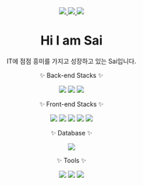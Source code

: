 <!--
**saimin808/saimin808** is a ✨ _special_ ✨ repository because its `README.md` (this file) appears on your GitHub profile.

Here are some ideas to get you started:

- 🔭 I’m currently working on ...
- 🌱 I’m currently learning ...
- 👯 I’m looking to collaborate on ...
- 🤔 I’m looking for help with ...
- 💬 Ask me about ...
- 📫 How to reach me: ...
- 😄 Pronouns: ...
- ⚡ Fun fact: ...
-->
<div align="center">
  <a href="https://it-is-sai.tistory.com/" target="_blank">
    <img src="https://img.shields.io/badge/Blog-black?style=for-the-badge&logo=Tistory&logoColor=white">
  </a>
  <a href="mailto:minbongpark@gmail.com" target="_blank">
    <img src="https://img.shields.io/badge/minbongpark@gmail.com-orange?style=for-the-badge&logo=Gmail&logoColor=white">
  </a>
  <a href="https://www.instagram.com/donb._.sai/" target="_blank">
    <img src="https://img.shields.io/badge/donb._.sai-E4405F?style=for-the-badge&logo=Instagram&logoColor=white">
  </a>

  # Hi I am Sai
  
  IT에 점점 흥미를 가지고 성장하고 있는 Sai입니다.

  ✨ Back-end Stacks ✨
  
  <div>
    <img src="https://img.shields.io/badge/Java-blue?style=for-the-badge&logo=JAVA&logoColor=white">
    <img src="https://img.shields.io/badge/Spring-6DB33F?style=for-the-badge&logo=Spring&logoColor=white">
    <img src="https://img.shields.io/badge/MyBatis-000000?style=for-the-badge&logo=Twitter&logoColor=white">
  </div>
  
  ✨ Front-end Stacks ✨
  
  <div>
    <img src="https://img.shields.io/badge/Javascript-F7DF1E?style=for-the-badge&logo=Javascript&logoColor=black">
    <img src="https://img.shields.io/badge/HTML5-E34F26?style=for-the-badge&logo=HTML5&logoColor=white">
    <img src="https://img.shields.io/badge/CSS3-1572B6?style=for-the-badge&logo=CSS3&logoColor=white">
    <img src="https://img.shields.io/badge/Bootstrap-7952B3?style=for-the-badge&logo=Bootstrap&logoColor=white">
    <img src="https://img.shields.io/badge/JSON-000000?style=for-the-badge&logo=JSON&logoColor=white">
  </div>
  
  ✨ Database ✨
  
  <div>
    <img src="https://img.shields.io/badge/Oracle-F80000?style=for-the-badge&logo=Oracle&logoColor=white">
  </div>

 ✨ Tools ✨
  
  <div>
    <img src="https://img.shields.io/badge/Eclipse IDE-2C2255?style=for-the-badge&logo=Eclipse IDE&logoColor=white">
    <img src="https://img.shields.io/badge/Github-181717?style=for-the-badge&logo=Github&logoColor=white">
    <img src="https://img.shields.io/badge/Visual Studio-5C2D91?style=for-the-badge&logo=Visual Studio&logoColor=white">
  </div>

</div>
